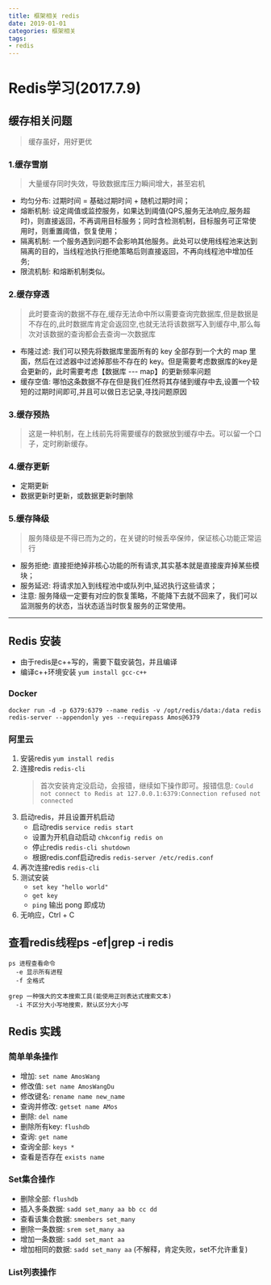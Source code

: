 ```yaml
---
title: 框架相关 redis
date: 2019-01-01
categories: 框架相关
tags:
- redis
---
```



# Redis学习(2017.7.9)

## 缓存相关问题
> 缓存虽好，用好更优

### 1.缓存雪崩
> 大量缓存同时失效，导致数据库压力瞬间增大，甚至宕机

- 均匀分布: 过期时间 = 基础过期时间 + 随机过期时间；
- 熔断机制: 设定阈值或监控服务，如果达到阈值(QPS,服务无法响应,服务超时)，则直接返回，不再调用目标服务；同时含检测机制，目标服务可正常使用时，则重置阈值，恢复使用；
- 隔离机制: 一个服务遇到问题不会影响其他服务。此处可以使用线程池来达到隔离的目的，当线程池执行拒绝策略后则直接返回，不再向线程池中增加任务;
- 限流机制: 和熔断机制类似。

### 2.缓存穿透
> 此时要查询的数据不存在,缓存无法命中所以需要查询完数据库,但是数据是不存在的,此时数据库肯定会返回空,也就无法将该数据写入到缓存中,那么每次对该数据的查询都会去查询一次数据库

- 布隆过滤: 我们可以预先将数据库里面所有的 key 全部存到一个大的 map 里面，然后在过滤器中过滤掉那些不存在的 key。但是需要考虑数据库的key是会更新的，此时需要考虑【数据库 --- map】的更新频率问题
- 缓存空值: 哪怕这条数据不存在但是我们任然将其存储到缓存中去,设置一个较短的过期时间即可,并且可以做日志记录,寻找问题原因

### 3.缓存预热
> 这是一种机制，在上线前先将需要缓存的数据放到缓存中去。可以留一个口子，定时刷新缓存。

### 4.缓存更新
- 定期更新
- 数据更新时更新，或数据更新时删除

### 5.缓存降级
> 服务降级是不得已而为之的，在关键的时候丢卒保帅，保证核心功能正常运行

- 服务拒绝: 直接拒绝掉非核心功能的所有请求,其实基本就是直接废弃掉某些模块；
- 服务延迟: 将请求加入到线程池中或队列中,延迟执行这些请求；
- 注意: 服务降级一定要有对应的恢复策略，不能降下去就不回来了，我们可以监测服务的状态，当状态适当时恢复服务的正常使用。

----------
## Redis 安装
- 由于redis是c++写的，需要下载安装包，并且编译
- 编译c++环境安装 `yum install gcc-c++`

### Docker

`docker run -d -p 6379:6379 --name redis -v /opt/redis/data:/data redis redis-server --appendonly yes --requirepass Amos@6379`

### 阿里云

1. 安装redis `yum install redis`
2. 连接redis `redis-cli`
    > 首次安装肯定没启动，会报错，继续如下操作即可。报错信息: 
    `Could not connect to Redis at 127.0.0.1:6379:Connection refused not connected`
3. 启动redis，并且设置开机启动
    - 启动redis `service redis start`
    - 设置为开机自动启动 `chkconfig redis on`
    - 停止redis `redis-cli shutdown`
    - 根据redis.conf启动redis `redis-server /etc/redis.conf`
4. 再次连接redis `redis-cli`
5. 测试安装
   - `set key "hello world"`
   - `get key`
   - `ping` 输出 pong 即成功
6. 无响应，Ctrl + C

## 查看redis线程ps -ef|grep -i redis
```text
ps 进程查看命令
  -e 显示所有进程
  -f 全格式

grep 一种强大的文本搜索工具(能使用正则表达式搜索文本)
  -i 不区分大小写地搜索，默认区分大小写
```

## Redis 实践

### 简单单条操作
- 增加: `set name AmosWang`
- 修改值: `set name AmosWangDu`
- 修改键名: `rename name new_name`
- 查询并修改: `getset name AMos`
- 删除: `del name`
- 删除所有key: `flushdb`
- 查询: `get name`
- 查询全部: `keys *`
- 查看是否存在 `exists name`

### Set集合操作
- 删除全部: `flushdb`
- 插入多条数据: `sadd set_many aa bb cc dd`
- 查看该集合数据: `smembers set_many`
- 删除一条数据: `srem set_many aa`
- 增加一条数据: `sadd set_mant aa`
- 增加相同的数据: `sadd set_many aa` (不解释，肯定失败，set不允许重复)

### List列表操作




